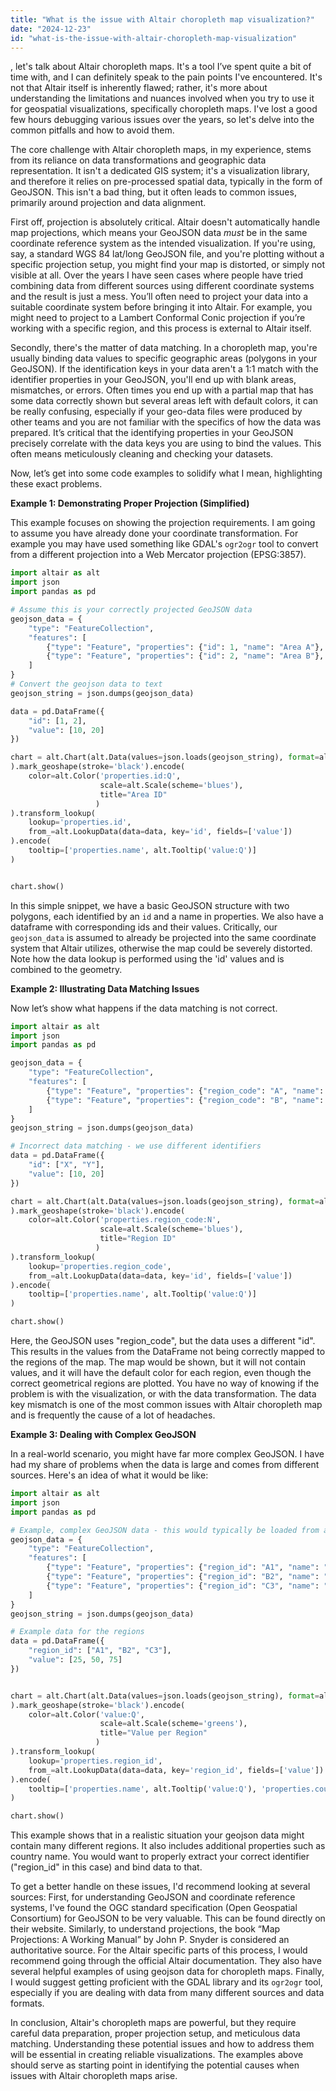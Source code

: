 ```yaml
---
title: "What is the issue with Altair choropleth map visualization?"
date: "2024-12-23"
id: "what-is-the-issue-with-altair-choropleth-map-visualization"
---
```


, let's talk about Altair choropleth maps. It's a tool I’ve spent quite a bit of time with, and I can definitely speak to the pain points I've encountered. It's not that Altair itself is inherently flawed; rather, it's more about understanding the limitations and nuances involved when you try to use it for geospatial visualizations, specifically choropleth maps. I've lost a good few hours debugging various issues over the years, so let's delve into the common pitfalls and how to avoid them.

The core challenge with Altair choropleth maps, in my experience, stems from its reliance on data transformations and geographic data representation. It isn't a dedicated GIS system; it's a visualization library, and therefore it relies on pre-processed spatial data, typically in the form of GeoJSON. This isn't a bad thing, but it often leads to common issues, primarily around projection and data alignment.

First off, projection is absolutely critical. Altair doesn't automatically handle map projections, which means your GeoJSON data *must* be in the same coordinate reference system as the intended visualization. If you're using, say, a standard WGS 84 lat/long GeoJSON file, and you're plotting without a specific projection setup, you might find your map is distorted, or simply not visible at all. Over the years I have seen cases where people have tried combining data from different sources using different coordinate systems and the result is just a mess. You’ll often need to project your data into a suitable coordinate system before bringing it into Altair. For example, you might need to project to a Lambert Conformal Conic projection if you’re working with a specific region, and this process is external to Altair itself.

Secondly, there's the matter of data matching. In a choropleth map, you're usually binding data values to specific geographic areas (polygons in your GeoJSON). If the identification keys in your data aren't a 1:1 match with the identifier properties in your GeoJSON, you'll end up with blank areas, mismatches, or errors. Often times you end up with a partial map that has some data correctly shown but several areas left with default colors, it can be really confusing, especially if your geo-data files were produced by other teams and you are not familiar with the specifics of how the data was prepared. It’s critical that the identifying properties in your GeoJSON precisely correlate with the data keys you are using to bind the values. This often means meticulously cleaning and checking your datasets.

Now, let’s get into some code examples to solidify what I mean, highlighting these exact problems.

**Example 1: Demonstrating Proper Projection (Simplified)**

This example focuses on showing the projection requirements. I am going to assume you have already done your coordinate transformation. For example you may have used something like GDAL's `ogr2ogr` tool to convert from a different projection into a Web Mercator projection (EPSG:3857).

```python
import altair as alt
import json
import pandas as pd

# Assume this is your correctly projected GeoJSON data
geojson_data = {
    "type": "FeatureCollection",
    "features": [
        {"type": "Feature", "properties": {"id": 1, "name": "Area A"}, "geometry": {"type": "Polygon", "coordinates": [[[0, 0], [1, 0], [1, 1], [0, 1], [0, 0]]]}},
        {"type": "Feature", "properties": {"id": 2, "name": "Area B"}, "geometry": {"type": "Polygon", "coordinates": [[[2, 0], [3, 0], [3, 1], [2, 1], [2, 0]]]}},
    ]
}
# Convert the geojson data to text
geojson_string = json.dumps(geojson_data)

data = pd.DataFrame({
    "id": [1, 2],
    "value": [10, 20]
})

chart = alt.Chart(alt.Data(values=json.loads(geojson_string), format=alt.DataFormat(property='features'))
).mark_geoshape(stroke='black').encode(
    color=alt.Color('properties.id:Q',
                    scale=alt.Scale(scheme='blues'),
                    title="Area ID"
                   )
).transform_lookup(
    lookup='properties.id',
    from_=alt.LookupData(data=data, key='id', fields=['value'])
).encode(
    tooltip=['properties.name', alt.Tooltip('value:Q')]
)


chart.show()
```

In this simple snippet, we have a basic GeoJSON structure with two polygons, each identified by an `id` and a name in properties. We also have a dataframe with corresponding ids and their values. Critically, our `geojson_data` is assumed to already be projected into the same coordinate system that Altair utilizes, otherwise the map could be severely distorted.  Note how the data lookup is performed using the 'id' values and is combined to the geometry.

**Example 2: Illustrating Data Matching Issues**

Now let’s show what happens if the data matching is not correct.

```python
import altair as alt
import json
import pandas as pd

geojson_data = {
    "type": "FeatureCollection",
    "features": [
        {"type": "Feature", "properties": {"region_code": "A", "name": "Area A"}, "geometry": {"type": "Polygon", "coordinates": [[[0, 0], [1, 0], [1, 1], [0, 1], [0, 0]]]}},
        {"type": "Feature", "properties": {"region_code": "B", "name": "Area B"}, "geometry": {"type": "Polygon", "coordinates": [[[2, 0], [3, 0], [3, 1], [2, 1], [2, 0]]]}},
    ]
}
geojson_string = json.dumps(geojson_data)

# Incorrect data matching - we use different identifiers
data = pd.DataFrame({
    "id": ["X", "Y"],
    "value": [10, 20]
})

chart = alt.Chart(alt.Data(values=json.loads(geojson_string), format=alt.DataFormat(property='features'))
).mark_geoshape(stroke='black').encode(
    color=alt.Color('properties.region_code:N',
                    scale=alt.Scale(scheme='blues'),
                    title="Region ID"
                   )
).transform_lookup(
    lookup='properties.region_code',
    from_=alt.LookupData(data=data, key='id', fields=['value'])
).encode(
    tooltip=['properties.name', alt.Tooltip('value:Q')]
)

chart.show()

```

Here, the GeoJSON uses "region_code", but the data uses a different "id". This results in the values from the DataFrame not being correctly mapped to the regions of the map. The map would be shown, but it will not contain values, and it will have the default color for each region, even though the correct geometrical regions are plotted. You have no way of knowing if the problem is with the visualization, or with the data transformation. The data key mismatch is one of the most common issues with Altair choropleth map and is frequently the cause of a lot of headaches.

**Example 3: Dealing with Complex GeoJSON**

In a real-world scenario, you might have far more complex GeoJSON. I have had my share of problems when the data is large and comes from different sources. Here's an idea of what it would be like:

```python
import altair as alt
import json
import pandas as pd

# Example, complex GeoJSON data - this would typically be loaded from a file
geojson_data = {
    "type": "FeatureCollection",
    "features": [
        {"type": "Feature", "properties": {"region_id": "A1", "name": "Area 1", "country":"USA"}, "geometry": {"type": "Polygon", "coordinates": [[[-120, 40], [-110, 40], [-110, 50], [-120, 50], [-120, 40]]]}},
        {"type": "Feature", "properties": {"region_id": "B2", "name": "Area 2", "country":"USA"}, "geometry": {"type": "Polygon", "coordinates": [[[-100, 30], [-90, 30], [-90, 40], [-100, 40], [-100, 30]]]}},
        {"type": "Feature", "properties": {"region_id": "C3", "name": "Area 3", "country":"CAN"}, "geometry": {"type": "Polygon", "coordinates": [[[-80, 60], [-70, 60], [-70, 70], [-80, 70], [-80, 60]]]}}
    ]
}
geojson_string = json.dumps(geojson_data)

# Example data for the regions
data = pd.DataFrame({
    "region_id": ["A1", "B2", "C3"],
    "value": [25, 50, 75]
})


chart = alt.Chart(alt.Data(values=json.loads(geojson_string), format=alt.DataFormat(property='features'))
).mark_geoshape(stroke='black').encode(
    color=alt.Color('value:Q',
                    scale=alt.Scale(scheme='greens'),
                    title="Value per Region"
                   )
).transform_lookup(
    lookup='properties.region_id',
    from_=alt.LookupData(data=data, key='region_id', fields=['value'])
).encode(
    tooltip=['properties.name', alt.Tooltip('value:Q'), 'properties.country']
)

chart.show()
```

This example shows that in a realistic situation your geojson data might contain many different regions. It also includes additional properties such as country name. You would want to properly extract your correct identifier ("region_id" in this case) and bind data to that.

To get a better handle on these issues, I'd recommend looking at several sources: First, for understanding GeoJSON and coordinate reference systems, I've found the OGC standard specification (Open Geospatial Consortium) for GeoJSON to be very valuable. This can be found directly on their website. Similarly, to understand projections, the book “Map Projections: A Working Manual” by John P. Snyder is considered an authoritative source. For the Altair specific parts of this process, I would recommend going through the official Altair documentation. They also have several helpful examples of using geojson data for choropleth maps. Finally, I would suggest getting proficient with the GDAL library and its `ogr2ogr` tool, especially if you are dealing with data from many different sources and data formats.

In conclusion, Altair's choropleth maps are powerful, but they require careful data preparation, proper projection setup, and meticulous data matching. Understanding these potential issues and how to address them will be essential in creating reliable visualizations. The examples above should serve as starting point in identifying the potential causes when issues with Altair choropleth maps arise.
